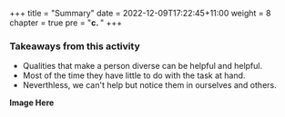 +++
title = "Summary"
date = 2022-12-09T17:22:45+11:00
weight = 8
chapter = true
pre = "<b>c. </b>"
+++

### Takeaways from this activity

* Qualities that make a person diverse can be helpful and helpful.
* Most of the time they have little to do with the task at hand.
* Neverthless, we can't help but notice them in ourselves and others.

**Image Here**
